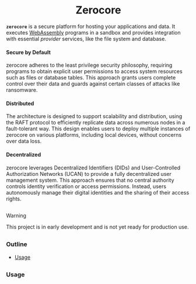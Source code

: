<div align="center">
  <!-- <a href="https://github.com/zerocore-ai/zerocore" target="_blank">
    <img src="https://raw.githubusercontent.com/zerocore-ai/zerocore/main/assets/a_logo.png" alt="zerocore Logo" width="140"></img>
  </a> -->

  <h1 align="center">Zerocore</h1>
<!--
  <p>
    <a href="https://crates.io/crates/zerocore">
      <img src="https://img.shields.io/crates/v/zerocore?label=crates" alt="Crate">
    </a>
    <a href="https://codecov.io/gh/zerocore-ai/zerocore">
      <img src="https://codecov.io/gh/zerocore-ai/zerocore/branch/main/graph/badge.svg?token=SOMETOKEN" alt="Code Coverage"/>
    </a>
    <a href="https://github.com/zerocore-ai/zerocore/actions?query=">
      <img src="https://github.com/zerocore-ai/zerocore/actions/workflows/tests_and_checks.yml/badge.svg" alt="Build Status">
    </a>
    <a href="https://docs.rs/zerocore">
      <img src="https://img.shields.io/static/v1?label=Docs&message=docs.rs&color=blue" alt="Docs">
    </a>
  </p> -->
</div>

**`zerocore`** is a secure platform for hosting your applications and data. It executes [WebAssembly][wasm] programs in a sandbox and provides integration with essential _provider_ services, like the file system and database.

#### Secure by Default

zerocore adheres to the least privilege security philosophy, requiring programs to obtain explicit user permissions to access system resources such as files or database tables. This approach grants users complete control over their data and guards against certain classes of attacks like ransomware.

#### Distributed

The architecture is designed to support scalability and distribution, using the RAFT protocol to efficiently replicate data across numerous nodes in a fault-tolerant way. This design enables users to deploy multiple instances of zerocore on various platforms, including local devices, without concerns over data loss.

#### Decentralized

zerocore leverages Decentralized Identifiers (DIDs) and User-Controlled Authorization Networks (UCAN) to provide a fully decentralized user management system. This approach ensures that no central authority controls identity verification or access permissions. Instead, users autonomously manage their digital identities and the sharing of their access rights.

##

> [!WARNING]
> This project is in early development and is not yet ready for production use.

##

### Outline

- [Usage](#usage)

##

### Usage

[wasm]: https://en.wikipedia.org/wiki/WebAssembly

